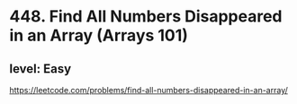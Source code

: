 # 448. Find All Numbers Disappeared in an Array (Arrays 101)
## level: Easy

https://leetcode.com/problems/find-all-numbers-disappeared-in-an-array/
